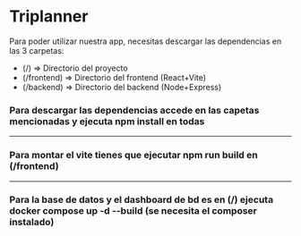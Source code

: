 # Triplanner
Para poder utilizar nuestra app, necesitas descargar las dependencias en las 3 carpetas:
- (/) => Directorio del proyecto
- (/frontend) => Directorio del frontend (React+Vite)
- (/backend) => Directorio del backend (Node+Express)

### Para descargar las dependencias accede en las capetas mencionadas y ejecuta npm install en todas
---
### Para montar el vite tienes que ejecutar npm run build en (/frontend)
---
### Para la base de datos y el dashboard de bd es en (/) ejecuta docker compose up -d --build (se necesita el composer instalado)
